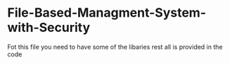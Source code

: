 # File-Based-Managment-System-with-Security
Fot this file you need to have some of the libaries rest all is provided in the code
